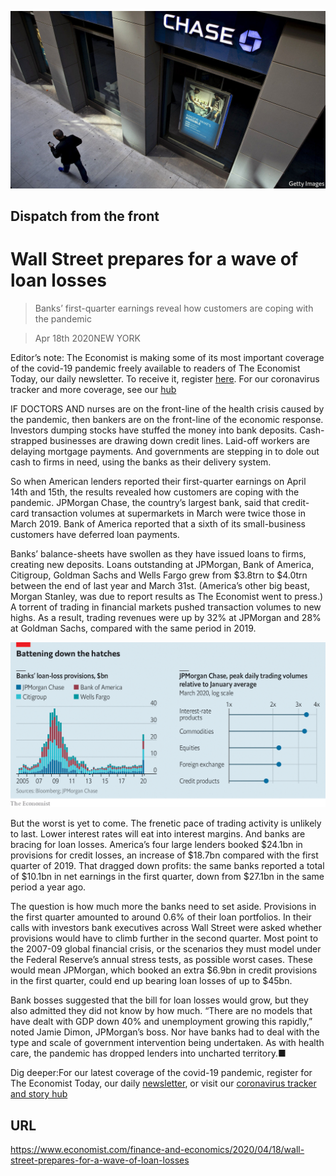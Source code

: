 ![](./images/20200418_FNP502.jpg)

## Dispatch from the front

# Wall Street prepares for a wave of loan losses

> Banks’ first-quarter earnings reveal how customers are coping with the pandemic

> Apr 18th 2020NEW YORK

Editor’s note: The Economist is making some of its most important coverage of the covid-19 pandemic freely available to readers of The Economist Today, our daily newsletter. To receive it, register [here](https://www.economist.com//newslettersignup). For our coronavirus tracker and more coverage, see our [hub](https://www.economist.com//coronavirus)

IF DOCTORS AND nurses are on the front-line of the health crisis caused by the pandemic, then bankers are on the front-line of the economic response. Investors dumping stocks have stuffed the money into bank deposits. Cash-strapped businesses are drawing down credit lines. Laid-off workers are delaying mortgage payments. And governments are stepping in to dole out cash to firms in need, using the banks as their delivery system.

So when American lenders reported their first-quarter earnings on April 14th and 15th, the results revealed how customers are coping with the pandemic. JPMorgan Chase, the country’s largest bank, said that credit-card transaction volumes at supermarkets in March were twice those in March 2019. Bank of America reported that a sixth of its small-business customers have deferred loan payments.

Banks’ balance-sheets have swollen as they have issued loans to firms, creating new deposits. Loans outstanding at JPMorgan, Bank of America, Citigroup, Goldman Sachs and Wells Fargo grew from $3.8trn to $4.0trn between the end of last year and March 31st. (America’s other big beast, Morgan Stanley, was due to report results as The Economist went to press.) A torrent of trading in financial markets pushed transaction volumes to new highs. As a result, trading revenues were up by 32% at JPMorgan and 28% at Goldman Sachs, compared with the same period in 2019.



![](./images/20200418_FNC250.png)

But the worst is yet to come. The frenetic pace of trading activity is unlikely to last. Lower interest rates will eat into interest margins. And banks are bracing for loan losses. America’s four large lenders booked $24.1bn in provisions for credit losses, an increase of $18.7bn compared with the first quarter of 2019. That dragged down profits: the same banks reported a total of $10.1bn in net earnings in the first quarter, down from $27.1bn in the same period a year ago.

The question is how much more the banks need to set aside. Provisions in the first quarter amounted to around 0.6% of their loan portfolios. In their calls with investors bank executives across Wall Street were asked whether provisions would have to climb further in the second quarter. Most point to the 2007-09 global financial crisis, or the scenarios they must model under the Federal Reserve’s annual stress tests, as possible worst cases. These would mean JPMorgan, which booked an extra $6.9bn in credit provisions in the first quarter, could end up bearing loan losses of up to $45bn.

Bank bosses suggested that the bill for loan losses would grow, but they also admitted they did not know by how much. “There are no models that have dealt with GDP down 40% and unemployment growing this rapidly,” noted Jamie Dimon, JPMorgan’s boss. Nor have banks had to deal with the type and scale of government intervention being undertaken. As with health care, the pandemic has dropped lenders into uncharted territory.■

Dig deeper:For our latest coverage of the covid-19 pandemic, register for The Economist Today, our daily [newsletter](https://www.economist.com//newslettersignup), or visit our [coronavirus tracker and story hub](https://www.economist.com//coronavirus)

## URL

https://www.economist.com/finance-and-economics/2020/04/18/wall-street-prepares-for-a-wave-of-loan-losses
